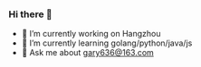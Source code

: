 ### Hi there 👋
- 🔭 I’m currently working on Hangzhou
- 🌱 I’m currently learning golang/python/java/js
- 💬 Ask me about gary636@163.com

<!--
**Tomtao626/Tomtao626** is a ✨ _special_ ✨ repository because its `README.md` (this file) appears on your GitHub profile.

Here are some ideas to get you started:
- 📫 How to reach me: ...
- 😄 Pronouns: ...
- ⚡ Fun fact: ...

-->
